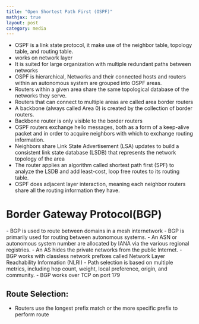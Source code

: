 ```yaml
---
title: "Open Shortest Path First (OSPF)"
mathjax: true
layout: post
category: media
---
```


- OSPF is a link state protocol, it make use of the neighbor table, topology table, and routing table.
- works on network layer
- It is suited for large organization with multiple redundant paths between networks
- OSPF is hierarchical, Networks and their connected hosts and routers within an autonomous system are grouped into OSPF areas. 
- Routers within a given area share the same topological database of the networks they serve.
- Routers that can connect to multiple areas are called area border routers
- A backbone (always called Area 0) is created by the collection of border routers.
- Backbone router is only visible to the border routers 
- OSPF routers exchange hello messages, both as a form of a keep-alive packet and in order to acquire neighbors with which to exchange routing information. 
- Neighbors share Link State Advertisement (LSA) updates to build a consistent link state database (LSDB) that represents the network topology of the area
- The router applies an algorithm called shortest path first (SPF) to analyze the LSDB and add least-cost, loop free routes to its routing table.
- OSPF does adjacent layer interaction, meaning each neighbor routers share all the routing information they have.

<h1>Border Gateway Protocol(BGP)</h1>
- BGP is used to route between domains in a mesh internetwork
- BGP is primarily used for routing between autonomous systems.
- An ASN or autonomous system number are allocated by IANA via the various regional registries.
- An AS hides the private networks from the public Internet. 
- BGP works with classless network prefixes called Network Layer Reachability Information (NLRI)
- Path selection is based on multiple metrics, including hop count, weight, local preference, origin, and community. 
- BGP works over TCP on port 179

<h2>Route Selection:</h2>

- Routers use the longest prefix match or the more specific prefix to perform route